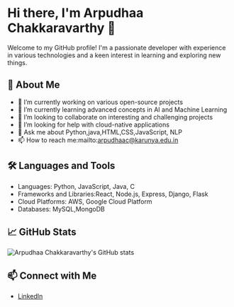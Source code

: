 # Hi there, I'm Arpudhaa Chakkaravarthy 👋

Welcome to my GitHub profile! I'm a passionate developer with experience in various technologies and a keen interest in learning and exploring new things.

## 🚀 About Me

- 🔭 I’m currently working on various open-source projects
- 🌱 I’m currently learning advanced concepts in AI and Machine Learning
- 👯 I’m looking to collaborate on interesting and challenging projects
- 🤔 I’m looking for help with cloud-native applications
- 💬 Ask me about Python,java,HTML,CSS,JavaScript, NLP
- 📫 How to reach me:mailto:arpudhaac@karunya.edu.in
  

## 🛠️ Languages and Tools

- Languages: Python, JavaScript, Java, C
- Frameworks and Libraries:React, Node.js, Express, Django, Flask
- Cloud Platforms: AWS, Google Cloud Platform
- Databases: MySQL,MongoDB

## 📈 GitHub Stats

![Arpudhaa Chakkaravarthy's GitHub stats](https://github-readme-stats.vercel.app/api?username=ArpudhaaChakkaravarthy&show_icons=true&theme=radical)

## 📫 Connect with Me

- [LinkedIn]([https://www.linkedin.com/in/arpudhaachakkaravarthy](https://www.linkedin.com/in/c-a-arpudhaa-s-chakkaravarthy-52871b266/))
